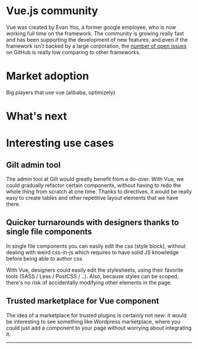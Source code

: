 # Vue.js community

Vue was created by Evan You, a former google employee, who is now working full time on the framework. 
The community is growing really fast and has been supporting the development of new features, and even if the framework isn't backed by a large corporation, the [number of open issues](https://github.com/issues) on GitHub is really low comparing to other frameworks. 

# Market adoption
Big players that use vue (alibaba, optimizely)

# What's next

# Interesting use cases 
## Gilt admin tool
The admin tool at Gilt would greatly benefit from a do-over. With Vue, we could gradually refactor certain components, without having to redo the whole thing from scratch at one time.
Thanks to directives, it would be really easy to create tables and other repetitive layout elements that we have there. 

## Quicker turnarounds with designers thanks to single file components
In single file components you can easily edit the css (style block), without dealing with weird css-in-js which requires to have solid JS knowledge before being able to author css

With Vue, designers could easily edit the stylesheets, using their favorite tools (SASS / Less / PostCSS / ..). 
Also, because styles can be scoped, there's no risk of accidentally modifying other elements in the page.

## Trusted marketplace for Vue component

The idea of a marketplace for trusted plugins is certainly not new: it would be interesting to see something like Wordpress marketplace, where you could just add a component to your page without worrying about integrating it.

---
